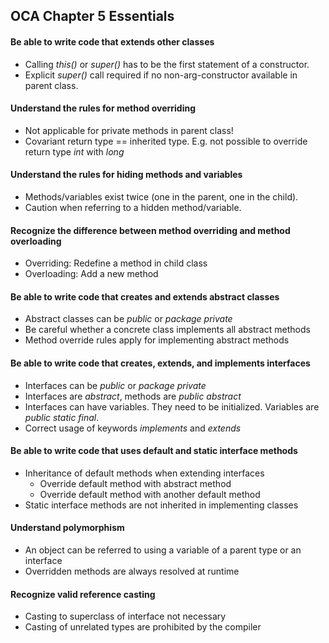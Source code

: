 ## OCA Chapter 5 Essentials

#### Be able to write code that extends other classes
* Calling *this()* or *super()* has to be the first statement of a constructor.
* Explicit *super()* call required if no non-arg-constructor available in parent class.

#### Understand the rules for method overriding
* Not applicable for private methods in parent class!
* Covariant return type == inherited type. E.g. not possible to override return type *int* with *long*

#### Understand the rules for hiding methods and variables
* Methods/variables exist twice (one in the parent, one in the child).
* Caution when referring to a hidden method/variable.

#### Recognize the difference between method overriding and method overloading
* Overriding: Redefine a method in child class
* Overloading: Add a new method	

#### Be able to write code that creates and extends abstract classes
* Abstract classes can be *public* or *package private*
* Be careful whether a concrete class implements all abstract methods
* Method override rules apply for implementing abstract methods

#### Be able to write code that creates, extends, and implements interfaces
* Interfaces can be *public* or *package private*
* Interfaces are *abstract*, methods are *public abstract*
* Interfaces can have variables. They need to be initialized. Variables are *public static final*.
* Correct usage of keywords *implements* and *extends*

#### Be able to write code that uses default and static interface methods
* Inheritance of default methods when extending interfaces
    * Override default method with abstract method
    * Override default method with another default method
* Static interface methods are not inherited in implementing classes

#### Understand polymorphism
* An object can be referred to using a variable of a parent type or an interface
* Overridden methods are always resolved at runtime

#### Recognize valid reference casting
* Casting to superclass of interface not necessary
* Casting of unrelated types are prohibited by the compiler